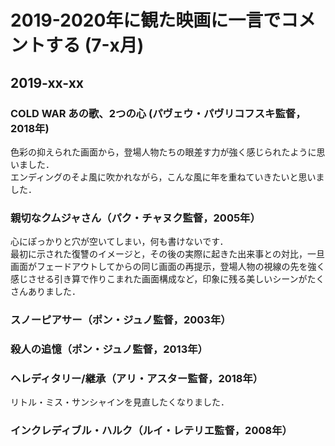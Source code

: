 # 2019-2020年に観た映画に一言でコメントする (7-x月)

## 2019-xx-xx

### COLD WAR あの歌、2つの心 (パヴェウ・パヴリコフスキ監督，2018年)

色彩の抑えられた画面から，登場人物たちの眼差す力が強く感じられたように思いました．  
エンディングのそよ風に吹かれながら，こんな風に年を重ねていきたいと思いました．

### 親切なクムジャさん（パク・チャヌク監督，2005年）

心にぽっかりと穴が空いてしまい，何も書けないです．  
最初に示された復讐のイメージと，その後の実際に起きた出来事との対比，一旦画面がフェードアウトしてからの同じ画面の再提示，登場人物の視線の先を強く感じさせる引き算で作りこまれた画面構成など，印象に残る美しいシーンがたくさんありました．

### スノーピアサー（ポン・ジュノ監督，2003年）

### 殺人の追憶（ポン・ジュノ監督，2013年）

### ヘレディタリー/継承（アリ・アスター監督，2018年）

リトル・ミス・サンシャインを見直したくなりました．

### インクレディブル・ハルク（ルイ・レテリエ監督，2008年）
